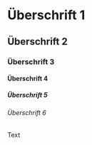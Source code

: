 # Überschrift 1
## Überschrift 2
### Überschrift 3
#### Überschrift 4
##### Überschrift 5
###### Überschrift 6

Text

